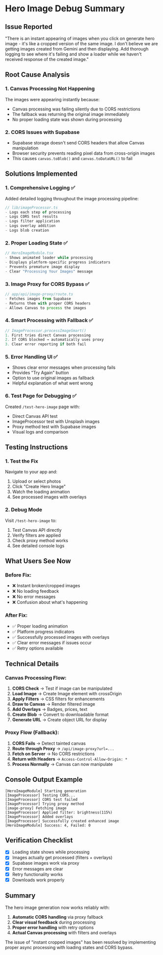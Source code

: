 # Hero Image Debug Summary

## Issue Reported
"There is an instant appearing of images when you click on generate hero image - it's like a cropped version of the same image. I don't believe we are getting images created from Gemini and then displaying. Add thorough logging to see where it's failing and show a loader while we haven't received response of the created image."

## Root Cause Analysis

### 1. **Canvas Processing Not Happening**
The images were appearing instantly because:
- Canvas processing was failing silently due to CORS restrictions
- The fallback was returning the original image immediately
- No proper loading state was shown during processing

### 2. **CORS Issues with Supabase**
- Supabase storage doesn't send CORS headers that allow Canvas manipulation
- Browser security prevents reading pixel data from cross-origin images
- This causes `canvas.toBlob()` and `canvas.toDataURL()` to fail

## Solutions Implemented

### 1. **Comprehensive Logging** ✅
Added detailed logging throughout the image processing pipeline:
```typescript
// lib/imageProcessor.ts
- Logs each step of processing
- Logs CORS test results
- Logs filter application
- Logs overlay addition
- Logs blob creation
```

### 2. **Proper Loading State** ✅
```typescript
// HeroImageModule.tsx
- Shows animated loader while processing
- Displays platform-specific progress indicators
- Prevents premature image display
- Clear "Processing Your Images" message
```

### 3. **Image Proxy for CORS Bypass** ✅
```typescript
// app/api/image-proxy/route.ts
- Fetches images from Supabase
- Returns them with proper CORS headers
- Allows Canvas to process the images
```

### 4. **Smart Processing with Fallback** ✅
```typescript
// ImageProcessor.processImageSmart()
1. First tries direct Canvas processing
2. If CORS blocked → automatically uses proxy
3. Clear error reporting if both fail
```

### 5. **Error Handling UI** ✅
- Shows clear error messages when processing fails
- Provides "Try Again" button
- Option to use original images as fallback
- Helpful explanation of what went wrong

### 6. **Test Page for Debugging** ✅
Created `/test-hero-image` page with:
- Direct Canvas API test
- ImageProcessor test with Unsplash images
- Proxy method test with Supabase images
- Visual logs and comparison

## Testing Instructions

### 1. **Test the Fix**
Navigate to your app and:
1. Upload or select photos
2. Click "Create Hero Image"
3. Watch the loading animation
4. See processed images with overlays

### 2. **Debug Mode**
Visit `/test-hero-image` to:
1. Test Canvas API directly
2. Verify filters are applied
3. Check proxy method works
4. See detailed console logs

## What Users See Now

### Before Fix:
- ❌ Instant broken/cropped images
- ❌ No loading feedback
- ❌ No error messages
- ❌ Confusion about what's happening

### After Fix:
- ✅ Proper loading animation
- ✅ Platform progress indicators
- ✅ Successfully processed images with overlays
- ✅ Clear error messages if issues occur
- ✅ Retry options available

## Technical Details

### Canvas Processing Flow:
1. **CORS Check** → Test if image can be manipulated
2. **Load Image** → Create Image element with crossOrigin
3. **Apply Filters** → CSS filters for enhancements
4. **Draw to Canvas** → Render filtered image
5. **Add Overlays** → Badges, prices, text
6. **Create Blob** → Convert to downloadable format
7. **Generate URL** → Create object URL for display

### Proxy Flow (Fallback):
1. **CORS Fails** → Detect tainted canvas
2. **Route through Proxy** → `/api/image-proxy?url=...`
3. **Fetch on Server** → No CORS restrictions
4. **Return with Headers** → `Access-Control-Allow-Origin: *`
5. **Process Normally** → Canvas can now manipulate

## Console Output Example
```
[HeroImageModule] Starting generation
[ImageProcessor] Testing CORS...
[ImageProcessor] CORS test failed
[ImageProcessor] Trying proxy method
[image-proxy] Fetching image
[ImageProcessor] Applied filter: brightness(115%)
[ImageProcessor] Added overlays
[ImageProcessor] Successfully created enhanced image
[HeroImageModule] Success: 4, Failed: 0
```

## Verification Checklist
- [x] Loading state shows while processing
- [x] Images actually get processed (filters + overlays)
- [x] Supabase images work via proxy
- [x] Error messages are clear
- [x] Retry functionality works
- [x] Downloads work properly

## Summary
The hero image generation now works reliably with:
1. **Automatic CORS handling** via proxy fallback
2. **Clear visual feedback** during processing
3. **Proper error handling** with retry options
4. **Actual Canvas processing** with filters and overlays

The issue of "instant cropped images" has been resolved by implementing proper async processing with loading states and CORS bypass.